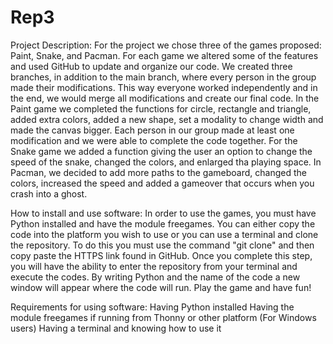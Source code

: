 # Rep3

Project Description:
	For the project we chose three of the games proposed: Paint, Snake, and Pacman. For each game we altered some of the features and used GitHub to update and organize our code. We created three branches, in addition to the main branch, where every person in the group made their modifications. This way everyone worked independently and in the end, we would merge all modifications and create our final code. 
	In the Paint game we completed the functions for circle, rectangle and triangle, added extra colors, added a new shape, set a modality to change width and made the canvas bigger. Each person in our group made at least one modification and we were able to complete the code together. 
	For the Snake game we added a function giving the user an option to change the speed of the snake, changed the colors, and enlarged tha playing space. 
	In Pacman, we decided to add more paths to the gameboard, changed the colors, increased the speed and added a gameover that occurs when you crash into a ghost.

How to install and use software:
	In order to use the games, you must have Python installed and have the module freegames. You can either copy the code into the platform you wish to use or you can use a terminal and clone the repository. To do this you must use the command "git clone" and then copy paste the HTTPS link found in GitHub. Once you complete this step, you will have the ability to enter the repository from your terminal and execute the codes. By writing Python and the name of the code a new window will appear where the code will run. Play the game and have fun!

Requirements for using software:
	Having Python installed
	Having the module freegames if running from Thonny or other platform (For Windows users)
	Having a terminal and knowing how to use it
